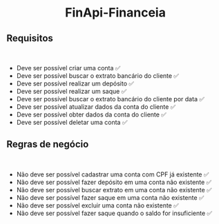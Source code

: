 <h1 align="center"> FinApi-Financeia
</h1>

## Requisitos
<br>

- Deve ser possível criar uma conta ✅
- Deve ser possível buscar o extrato bancário do cliente ✅
- Deve ser possível realizar um depósito ✅
- Deve ser possível realizar um saque ✅
- Deve ser possível buscar o extrato bancário 
do cliente por data ✅
- Deve ser possível atualizar dados da conta do cliente ✅
- Deve ser possível obter dados da conta do cliente ✅
- Deve ser possível deletar uma conta ✅

## Regras de negócio
<br>

- Não deve ser possível cadastrar uma conta com CPF já existente ✅
- Não deve ser possível fazer depósito em uma conta não existente ✅
- Não deve ser possível buscar extrato em uma conta não existente ✅
- Não deve ser possível fazer saque em uma conta não existente ✅
- Não deve ser possível excluir uma conta não existente ✅ 
- Não deve ser possível fazer saque quando o saldo for insuficiente ✅
